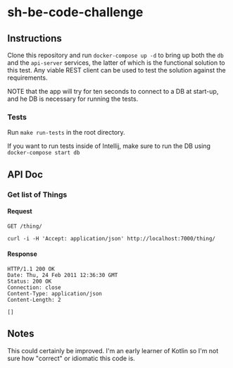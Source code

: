 # sh-be-code-challenge

## Instructions

Clone this repository and run `docker-compose up -d` to bring up both the `db` and the `api-server` services, the latter of which is the functional solution to this test.  Any viable REST client can be used to test the solution against the requirements.

NOTE that the app will try for ten seconds to connect to a DB at start-up, and he DB is necessary for running the tests.

### Tests

Run `make run-tests` in the root directory.

If you want to run tests inside of Intellij, make sure to run the DB using `docker-compose start db`

## API Doc

### Get list of Things

#### Request

`GET /thing/`

    curl -i -H 'Accept: application/json' http://localhost:7000/thing/

#### Response

    HTTP/1.1 200 OK
    Date: Thu, 24 Feb 2011 12:36:30 GMT
    Status: 200 OK
    Connection: close
    Content-Type: application/json
    Content-Length: 2

    []

## Notes

This could certainly be improved.  I'm an early learner of Kotlin so I'm not sure how "correct" or idiomatic this code is.
